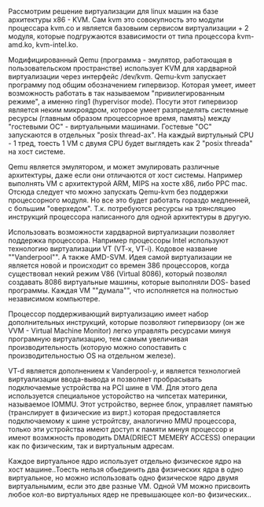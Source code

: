 Раcсмотрим решение виртуализации для linux машин на базе архитектуры x86 - KVM. Сам kvm это совокупность это модули процессара kvm.co и является базовыим сервисом виртуализации + 2 модуля, которые подгружаются взависимости от типа процессора kvm-amd.ko, kvm-intel.ko. 

Модифицированный Qemu (программа - эмулятор, работающая в пользовательском пространстве) использует KVM для хардварной виртуализации через интерфейс /dev/kvm. Qemu-kvm запускает программу под общим обозначением гипервизор. Которая умеет, имеет возможность работать в так называемом "привилегированным режиме", а именно ring1 (hypervisor mode). Посути этот гипервизор является неким микроядром, которое умеет разпределять системные ресурсы (главным образом процессорное время, память) между "гостевыми ОС" - виртуальными машинами. Гостевые "OC" запускаются в отдельных "posix thread-ах". На каждый виртульный CPU - 1 тред, тоесть 1 VM c двумя CPU будет выглядеть как 2 "posix threada" на хост системе.

Qemu является эмулятором, и может эмулировать различные архитектуры, даже если они отличаются от хост системы. Например выполнять VM c архитектурой ARM, MIPS на хосте x86, либо PPC mac. Отсюда следует что можно запускать Qemu-kvm без поддержки процессорного модуля. Но все это будет работать гораздо медленней, с большим "оверхедом". Т.к. потребуются ресурсы на трянсляцию инструкций процессора написанного для одной архитектуры в другую.

Использовать возможности хардварной виртуализации позволяет поддержка процессора. Например процессоры Intel используют технологию виртуализации VT (VT-x, VT-i).  Кодовое название ""Vanderpool"". А также AMD-SVM.
Идея самой виртуализации не является новой и происходит со времен 386 процессоров, когда  существовал некий режим V86 (Virtual 8086), который позволял создавать 8086 виртуальные машины, которые выполняли DOS-
based программы. Каждая VM ""думала"", что  исполняется на полностью независимом компьютере.

Процессор поддерживающий виртуализацию имеет набор дополнительных инструкций, которые позволяют гипервизору (он же VVM - Virtual Machine Monitor) легко управлять ресурсами минуя програмную виртуализацию, тем самым увеличивая производительность (которую можно сопоставить с производительностью OS на отдельном железе).

VT-d является дополнением к Vanderpool-у, и является технологией виртуализации ввода-вывода  и позволяет пробрасывать подключаемые устройства на PCI шине в VM. Для этого дела используется специальное усторойство на чипсетах материнки, называемое IOMMU. Этот устройство, вернее блок, управляет памятью (транслирует в физические из вирт.) которая предоставляется подключаемому к шине устройтсву, аналогично MMU процессора, только эти устройства имеют доступ к памяти минуя процессор и имеют возмжность проводить DMA(DRIECT MEMERY ACCESS) операции как по физическим, так и виртуальным адресам.

Каждое виртуальное ядро использует отдельно физическое ядро на хост машине..Тоесть нельзя обьединить два физических ядра в одно виртуальное, но можно использовать одно физическое ядро двумя виртуальнымим, если это две разные VM. Одной VM можно присвоить любое кол-во виртуальных ядер не превышающее кол-во физических.. 

